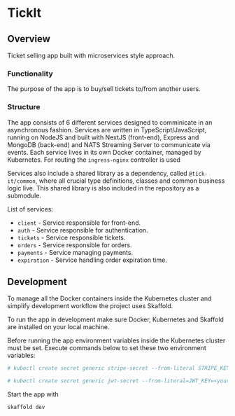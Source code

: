 # TickIt

## Overview

Ticket selling app built with microservices style approach.

### Functionality

The purpose of the app is to buy/sell tickets to/from another users.

### Structure

The app consists of 6 different services designed to comminicate in an asynchronous fashion. Services are written in TypeScript/JavaScript, running on NodeJS and built with NextJS (front-end), Express and MongoDB (back-end) and NATS Streaming Server to communicate via events. Each service lives in its own Docker container, managed by Kubernetes. For routing the `ingress-nginx` controller is used

Services also include a shared library as a dependency, called `@tick-it/common`, where all crucial type definitions, classes and common business logic live. This shared library is also included in the repository as a submodule.

List of services:

- `client` - Service responsible for front-end.
- `auth` - Service responsible for authentication.
- `tickets` - Service responsible tickets.
- `orders` - Service responsible for orders.
- `payments` - Service managing payments.
- `expiration` - Service handling order expiration time.

## Development

To manage all the Docker containers inside the Kubernetes cluster and simplify development workflow the project uses Skaffold.

To run the app in development make sure Docker, Kubernetes and Skaffold are installed on your local machine.

Before running the app environment variables inside the Kubernetes cluster must be set. Execute commands below to set these two environment variables:

```bash
# kubectl create secret generic stripe-secret --from-literal STRIPE_KEY=<your_stripe_key>

# kubectl create secret generic jwt-secret --from-literal=JWT_KEY=<your_jwt_key>
```

Start the app with

```
skaffold dev
```
